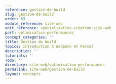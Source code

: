 ```yaml
---
reference: gestion-de-build
slug: gestion-de-build
order: 63
module_reference: site-web
unit_reference: spécialisation-création-site-web
part: optimisation-performances
concept_categories: ''
title: Gestion de build
topics: Introduction à Webpack et Parcel
description: ''
tutorials: ''
Todo: ''
directory: site-web/optimisation-performances
permalink: site-web/gestion-de-build
layout: concepts
---
```

